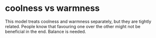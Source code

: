 # coolness vs warmness

This model treats coolness and warmness separately, but they are tightly related. People 
know that favouring one over the other might not be beneficial in the end. Balance is needed.
